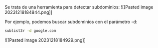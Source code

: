 Se trata de una herramienta para detectar subdominios:
![[Pasted image 20231218184844.png]]

Por ejemplo, podemos buscar subdominios con el parámetro -d:
```bash
sublist3r -d google.com
```
![[Pasted image 20231218184929.png]]

